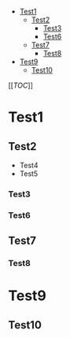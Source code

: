 <!-- vscode-markdown-toc -->
* [Test1](#Test1)
  * [Test2](#Test2)
    * [Test3](#Test3)
    * [Test6](#Test6)
  * [Test7](#Test7)
    * [Test8](#Test8)
* [Test9](#Test9)
  * [Test10](#Test10)

<!-- vscode-markdown-toc-config
	numbering=false
	autoSave=true
	/vscode-markdown-toc-config -->
<!-- /vscode-markdown-toc -->

[[_TOC_]]

# Test1

## Test2
- Test4
- Test5
### Test3

### Test6

## Test7
### Test8

# Test9
## Test10


